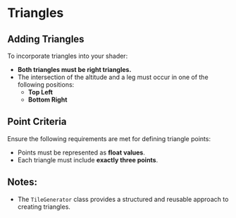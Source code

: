 # Triangles

## Adding Triangles

To incorporate triangles into your shader:
- **Both triangles must be right triangles.**
- The intersection of the altitude and a leg must occur in one of the following positions:
  - **Top Left**
  - **Bottom Right**

## Point Criteria

Ensure the following requirements are met for defining triangle points:
- Points must be represented as **float values**.
- Each triangle must include **exactly three points**.

## Notes:
- The `TileGenerator` class provides a structured and reusable approach to creating triangles.